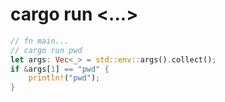 # cargo run <...>

```rust
// fn main...
// cargo run pwd
let args: Vec<_> = std::env::args().collect();
if &args[1] == "pwd" {
    println!("pwd");
}
```